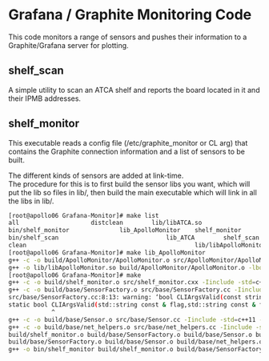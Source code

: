 # Grafana / Graphite Monitoring Code

This code monitors a range of sensors and pushes their information to a Graphite/Grafana server for plotting.

## shelf_scan
A simple utility to scan an ATCA shelf and reports the board located in it and their IPMB addresses. 

## shelf_monitor
This executable reads a config file (/etc/graphite_monitor or CL arg) that contains the Graphite connection information and a list of sensors to be built. 

The different kinds of sensors are added at link-time.   
The procedure for this is to first build the sensor libs you want, which will put the lib so files in lib/, then build the main executable which will link in all the libs in lib/.

 ```bash
 [root@apollo06 Grafana-Monitor]# make list
all				       distclean		lib/libATCA.so
bin/shelf_monitor		       lib_ApolloMonitor	shelf_monitor
bin/shelf_scan			       				lib_ATCA		shelf_scan
clean												lib/libApolloMonitor.so
[root@apollo06 Grafana-Monitor]# make lib_ApolloMonitor
g++ -c -o build/ApolloMonitor/ApolloMonitor.o src/ApolloMonitor/ApolloMonitor.cc -Iinclude -std=c++11 -fPIC -Wall -g -O3 -I/opt/BUTool/include -I/opt/cactus/include 
g++ -o lib/libApolloMonitor.so build/ApolloMonitor/ApolloMonitor.o -lboost_program_options -lboost_system -L/opt/BUTool/lib -Wl,-rpath=/opt/BUTool/lib -shared -fPIC -Wall -g -O3 -rdynamic -lBUTool_Helpers -lBUTool_ApolloSM -lToolException -lBUTool_IPBusIO 
[root@apollo06 Grafana-Monitor]# make
g++ -c -o build/shelf_monitor.o src/shelf_monitor.cxx -Iinclude -std=c++11 -fPIC -Wall -g -O3
g++ -c -o build/base/SensorFactory.o src/base/SensorFactory.cc -Iinclude -std=c++11 -fPIC -Wall -g -O3
src/base/SensorFactory.cc:8:13: warning: ‘bool CLIArgsValid(const string&, const string&)’ defined but not used [-Wunused-function]
 static bool CLIArgsValid(std::string const & flag,std::string const & full_flag){
             ^
g++ -c -o build/base/Sensor.o src/base/Sensor.cc -Iinclude -std=c++11 -fPIC -Wall -g -O3
g++ -c -o build/base/net_helpers.o src/base/net_helpers.cc -Iinclude -std=c++11 -fPIC -Wall -g -O3
build/shelf_monitor.o build/base/SensorFactory.o build/base/Sensor.o build/base/net_helpers.o
build/base/SensorFactory.o build/base/Sensor.o build/base/net_helpers.o
g++ -o bin/shelf_monitor build/shelf_monitor.o build/base/SensorFactory.o build/base/Sensor.o build/base/net_helpers.o -lboost_program_options -lboost_system -Llib -lApolloMonitor
```


